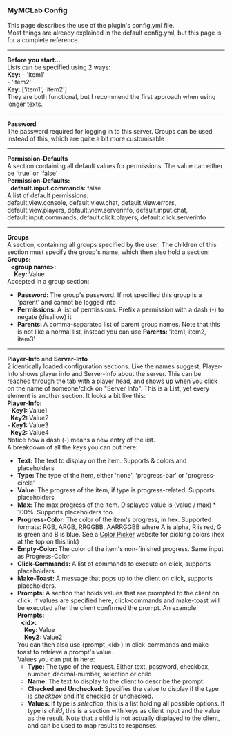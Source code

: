 <h3>MyMCLab Config</h3>
This page describes the use of the plugin's config.yml file.<br>
Most things are already explained in the default config.yml, but this page is for a complete reference.
<hr><b>Before you start...</b><br>
Lists can be specified using 2 ways:<br>
<b>Key:</b>
&#45; 'item1'<br>
&#45; 'item2'<br>
<b>Key: </b>['item1', 'item2']<br>
They are both functional, but I recommend the first approach when using longer texts.
<hr><b>Password</b><br>
The password required for logging in to this server.
Groups can be used instead of this, which are quite a bit more customisable
<hr><b>Permission-Defaults</b><br>
A section containing all default values for permissions. The value can either be 'true' or 'false'<br>
<b>Permission-Defaults:</b><br>
&nbsp;&nbsp;<b>default.input.commands:</b> false<br>
A list of default permissions:<br>
default.view.console, default.view.chat, default.view.errors, default.view.players,
 default.view.serverinfo, default.input.chat, default.input.commands, default.click.players, default.click.serverinfo
<hr><b>Groups</b><br>
A section, containing all groups specified by the user.
The children of this section must specify the group's name, which then also hold a section:<br>
<b>Groups:</b><br>
&nbsp;&nbsp;<b>&lt;group name&gt;:</b><br>
&nbsp;&nbsp;&nbsp;&nbsp;<b>Key: </b>Value<br>
Accepted in a group section:
<ul>
    <li><b>Password: </b> The group's password. If not specified this group is a 'parent' and cannot be logged into</li>
    <li><b>Permissions: </b>A list of permissions. Prefix a permission with a dash (-) to negate (disallow) it</li>
    <li><b>Parents: </b>A comma-separated list of parent group names. Note that this is not like a normal list,
    instead you can use <b>Parents: </b>'item1, item2, item3'
</ul>
<hr><b>Player-Info</b> and <b>Server-Info</b><br>
2 identically loaded configuration sections. Like the names suggest, Player-Info shows player info and Server-Info about the server.
This can be reached through the tab with a player head, and shows up when you click on the name of someone/click on "Server Info".
This is a List, yet every element is another section. It looks a bit like this:<br>
<b>Player-Info:</b><br>
&#45; <b>Key1: </b>Value1<br>
&nbsp;&nbsp;<b>Key2: </b>Value2<br>
&#45; <b>Key1: </b>Value3<br>
&nbsp;&nbsp;<b>Key2: </b>Value4<br>
Notice how a dash (-) means a new entry of the list.<br>
A breakdown of all the keys you can put here:
<ul>
    <li><b>Text: </b>The text to display on the item. Supports & colors and placeholders</li>
    <li><b>Type: </b>The type of the item, either 'none', 'progress-bar' or 'progress-circle'</li>
    <li><b>Value: </b>The progress of the item, if type is progress-related. Supports placeholders</li>
    <li><b>Max: </b>The max progress of the item. Displayed value is (value / max) * 100%. Supports placeholders too.</li>
    <li><b>Progress-Color: </b>The color of the item's progress, in hex. Supported formats: RGB, ARGB, RRGGBB, AARRGGBB where A is alpha, R is red, G is green and B is blue.
    See a <a href="http://www.colorpicker.com/">Color Picker</a> website for picking colors (hex at the top on this link)</li>
    <li><b>Empty-Color: </b>The color of the item's non-finished progress. Same input as Progress-Color</li>
    <li><b>Click-Commands: </b>A list of commands to execute on click, supports placeholders.</li>
    <li><b>Make-Toast: </b>A message that pops up to the client on click, supports placeholders.</li>
    <li><b>Prompts: </b>A section that holds values that are prompted to the client on click.
    If values are specified here, click-commands and make-toast will be executed after the client confirmed the prompt.
    An example:<br>
    <b>Prompts:</b><br>
    &nbsp;&nbsp;<b>&lt;id&gt;:</b><br>
    &nbsp;&nbsp;&nbsp;&nbsp;<b>Key: </b>Value<br>
    &nbsp;&nbsp;&nbsp;&nbsp;<b>Key2: </b>Value2<br>
    You can then also use {prompt_&lt;id&gt;} in click-commands and make-toast to retrieve a prompt's value.<br>
    Values you can put in here:
    <ul>
        <li><b>Type: </b>The type of the request. Either text, password, checkbox, number, decimal-number, selection or child</li>
        <li><b>Name: </b>The text to display to the client to describe the prompt.</li>
        <li><b>Checked and Unchecked: </b>Specifies the value to display if the type is <i>checkbox</i> and it's checked or unchecked.</li>
        <li><b>Values: </b>
        If type is <i>selection</i>, this is a list holding all possible options.
        If type is <i>child</i>, this is a section with keys as client input and the value as the result.
        Note that a child is not actually displayed to the client, and can be used to map results to responses.
        </li>
    </ul>
    </li>
</ul>
